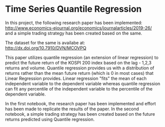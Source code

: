 # Time Series Quantile Regression
In this project, the following research paper has been implemented: http://www.economics-ejournal.org/economics/journalarticles/2019-26/ and a simple trading strategy has been created based on the same.

The dataset for the same is availabe at: http://dx.doi.org/10.7910/DVN/MCOVPQ

This paper utilizes quantile regression (an extension of linear regression) to predict the future return of the KOSPI 200 index based on the lag - 1,2,3 returns and volume. Quantile regression provides us with a distribution of returns rather than the mean future return (which is 0 in most cases) that Linear Regression provides.
Linear regression "fits" the mean of each independent variable to the dependent variable whereas quantile regression can fit any percentile of the independent variable to the percentile of the dependent variable. 

In the first notebook, the research paper has been implemented and effort has been made to replicate the results of the paper.
In the second notebook, a simple trading strategy has been created based on the future returns predicted using Quantile regression.
